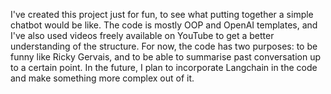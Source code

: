 I've created this project just for fun, to see what putting together a simple chatbot would be like. The code is mostly OOP and OpenAI templates, and I've also used videos freely available on YouTube to get a better understanding of the structure. For now, the code has two purposes: to be funny like Ricky Gervais, and to be able to summarise past conversation up to a certain point. In the future, I plan to incorporate Langchain in the code and make something more complex out of it.  
